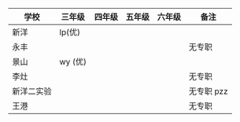 

|  学校 	 | 三年级	 | 四年级	 | 五年级	 | 六年级	 |  备注	 |   
|   ----	 |  ----	 |  ----	 |  ----	 |  ---- 	 |  ----	 |
| 新洋		 |   lp(优)      |               |               |               |	         |
| 永丰   	 |       	 |               |               |               |无专职         |
| 景山		 |   wy (优)     |               |               |               |	         |
| 李灶 		 |		 |		 |		 | 		 |无专职	 |
| 新洋二实验     |               |               |               |		 |无专职   pzz   |
| 王港           |               |               |               |               |无专职         |


